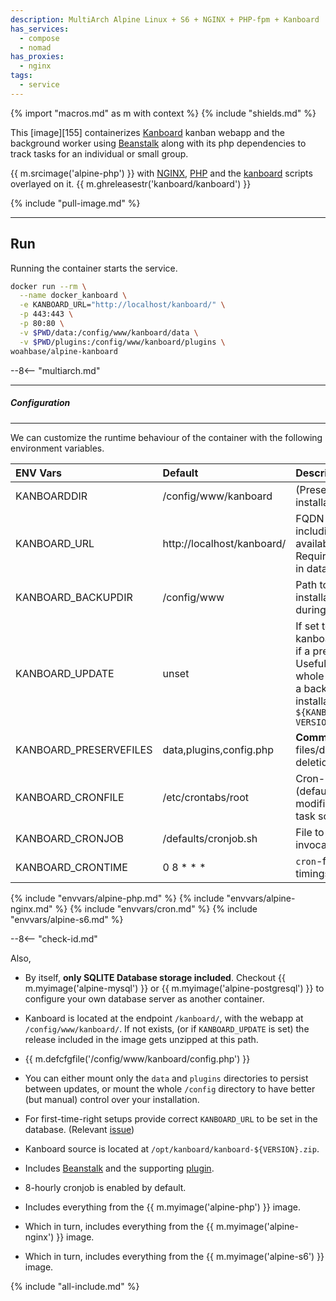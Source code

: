 ```yaml
---
description: MultiArch Alpine Linux + S6 + NGINX + PHP-fpm + Kanboard
has_services:
  - compose
  - nomad
has_proxies:
  - nginx
tags:
  - service
---
```


{% import "macros.md" as m with context %}
{% include "shields.md" %}

This [image][155] containerizes [Kanboard][3] kanban webapp and
the background worker using [Beanstalk][5] along with its php
dependencies to track tasks for an individual or small group.

{{ m.srcimage('alpine-php') }} with [NGINX][1], [PHP][2] and
the [kanboard][4] scripts overlayed on it. {{
m.ghreleasestr('kanboard/kanboard') }}

{% include "pull-image.md" %}

---
Run
---

Running the container starts the service.

``` sh
docker run --rm \
  --name docker_kanboard \
  -e KANBOARD_URL="http://localhost/kanboard/" \
  -p 443:443 \
  -p 80:80 \
  -v $PWD/data:/config/www/kanboard/data \
  -v $PWD/plugins:/config/www/kanboard/plugins \
woahbase/alpine-kanboard
```

--8<-- "multiarch.md"

---
##### Configuration
---

We can customize the runtime behaviour of the container with the
following environment variables.

| ENV Vars                 | Default                     | Description
| :---                     | :---                        | :---
| KANBOARDDIR              | /config/www/kanboard        | (Preset) Path to Kanboard installation.
| KANBOARD_URL             | http://localhost/kanboard/  | FQDN of your kanboard host including subpath, (kanboard is available at path `/kanboard/`). Required to set the first-run URL in database. (Relevant [issue][7])
| KANBOARD_BACKUPDIR       | /config/www                 | Path to directory where current installation backup is generated during an update.
| KANBOARD_UPDATE          | unset                       | If set to `true`, will reinstall kanboard at `${KANBOARDDIR}` even if a previous installation exists. Useful if you're persisting your whole installation. Also generates a backup of the previous installation at `${KANBOARD_BACKUPDIR}/kanboard-VERSION-YYYY-MM-DD.zip`
| KANBOARD_PRESERVEFILES   | data,plugins,config.php     | **Comma**-separated list of files/dirs that are excluded from deletion during an update.
| KANBOARD_CRONFILE        | /etc/crontabs/root          | Cron-registry file of a user (defaults to `root`). This file is modified to contain the periodic task script that will be executed.
| KANBOARD_CRONJOB         | /defaults/cronjob.sh        | File to execute on `cron` invocation.
| KANBOARD_CRONTIME        | 0 8 * * *                   | `cron`-formatted invocation timings.
{% include "envvars/alpine-php.md" %}
{% include "envvars/alpine-nginx.md" %}
{% include "envvars/cron.md" %}
{% include "envvars/alpine-s6.md" %}

--8<-- "check-id.md"

Also,

* By itself, **only SQLITE Database storage included**. Checkout
  {{ m.myimage('alpine-mysql') }} or {{
  m.myimage('alpine-postgresql') }} to configure your own
  database server as another container.

* Kanboard is located at the endpoint `/kanboard/`, with the
  webapp at `/config/www/kanboard/`. If not exists, (or if
  `KANBOARD_UPDATE` is set) the release included in the image gets
  unzipped at this path.

* {{ m.defcfgfile('/config/www/kanboard/config.php') }}

* You can either mount only the `data` and `plugins` directories
  to persist between updates, or mount the whole `/config`
  directory to have better (but manual) control over your
  installation.

* For first-time-right setups provide correct `KANBOARD_URL` to be set in
  the database. (Relevant [issue][7])

* Kanboard source is located at `/opt/kanboard/kanboard-${VERSION}.zip`.

* Includes [Beanstalk][5] and the supporting [plugin][6].

* 8-hourly cronjob is enabled by default.

* Includes everything from the {{ m.myimage('alpine-php') }} image.

* Which in turn, includes everything from the {{ m.myimage('alpine-nginx') }} image.

* Which in turn, includes everything from the {{ m.myimage('alpine-s6') }} image.

[1]: https://nginx.org
[2]: http://php.net/
[3]: https://kanboard.org/
[4]: https://github.com/kanboard/kanboard/releases
[5]: http://kr.github.io/beanstalkd/
[6]: https://github.com/kanboard/plugin-beanstalk/
[7]: https://github.com/kanboard/kanboard/issues/4119

{% include "all-include.md" %}
